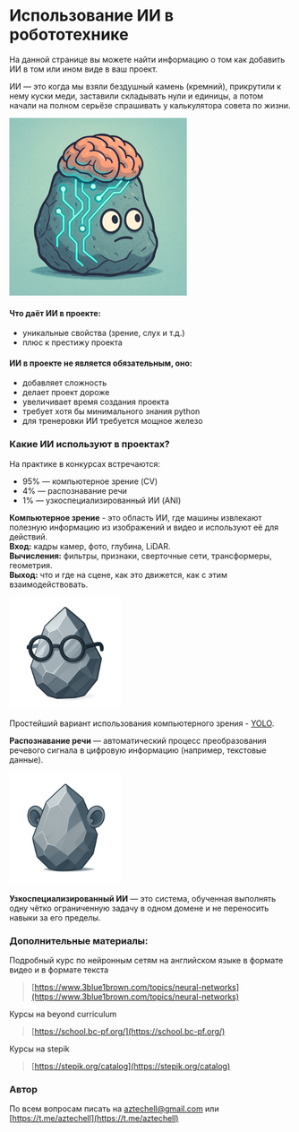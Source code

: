 # Использование ИИ в робототехнике

На данной странице вы можете найти информацию о том как добавить ИИ в том или ином виде в ваш проект.

ИИ — это когда мы взяли бездушный камень (кремний), прикрутили к нему куски меди, заставили складывать нули и единицы, а потом начали на полном серьёзе спрашивать у калькулятора совета по жизни.


![alt text](img/Picture1.png)

#### Что даёт ИИ в проекте:
- уникальные свойства (зрение, слух и т.д.)
- плюс к престижу проекта 


#### ИИ в проекте **не является** обязательным, оно:  
- добавляет сложность
- делает проект дороже
- увеличивает время создания проекта
- требует хотя бы минимального знания python
- для тренеровки ИИ требуется мощное железо

### Какие ИИ используют в проектах?
На практике в конкурсах встречаются:  
- 95% — компьютерное зрение (CV)   
- 4% — распознавание речи   
- 1% — узкоспециализированный ИИ (ANI)  

**Компьютерное зрение** - это область ИИ, где машины извлекают полезную информацию из изображений и видео и используют её для действий.  
**Вход:** кадры камер, фото, глубина, LiDAR.  
**Вычисления:** фильтры, признаки, сверточные сети, трансформеры, геометрия. 	
**Выход:** что и где на сцене, как это движется, как с этим взаимодействовать.

<img src="img/img_5.png" alt="desc" width="200">  

Простейший вариант использования компьютерного зрения - [YOLO](yolo.md).

**Распознавание речи** — автоматический процесс преобразования речевого сигнала в цифровую информацию (например, текстовые данные). 

<img src="img/img_15.png" alt="desc" width="200">  

**Узкоспециализированный ИИ** — это система, обученная выполнять одну чётко ограниченную задачу в одном домене и не переносить навыки за его пределы.

### Дополнительные материалы:

Подробный курс по нейронным сетям на английском языке в формате видео и в формате текста 
> [https://www.3blue1brown.com/topics/neural-networks](https://www.3blue1brown.com/topics/neural-networks)  

Курсы на beyond curriculum  
> [https://school.bc-pf.org/](https://school.bc-pf.org/)  

Курсы на stepik
> [https://stepik.org/catalog](https://stepik.org/catalog)

### Автор
По всем вопросам писать на aztechell@gmail.com или [https://t.me/aztechell](https://t.me/aztechell)